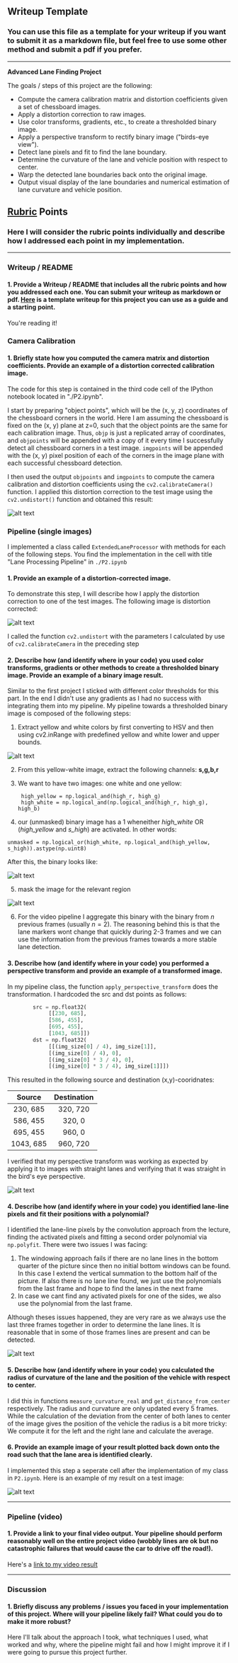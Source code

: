 ## Writeup Template

### You can use this file as a template for your writeup if you want to submit it as a markdown file, but feel free to use some other method and submit a pdf if you prefer.

---

**Advanced Lane Finding Project**

The goals / steps of this project are the following:

* Compute the camera calibration matrix and distortion coefficients given a set of chessboard images.
* Apply a distortion correction to raw images.
* Use color transforms, gradients, etc., to create a thresholded binary image.
* Apply a perspective transform to rectify binary image ("birds-eye view").
* Detect lane pixels and fit to find the lane boundary.
* Determine the curvature of the lane and vehicle position with respect to center.
* Warp the detected lane boundaries back onto the original image.
* Output visual display of the lane boundaries and numerical estimation of lane curvature and vehicle position.

[//]: # (Image References)

[image1]: ./examples/undistort_output.png "Undistorted"
[image2]: ./examples/distortion_correct.png "Distortion Corrected"
[yellow_white]: ./examples/yellow_white.png "Yellow White Image"
[unmasked]: ./examples/unmasked.png "Unmasked Image"
[masked]: ./examples/masked.png "Masked Image"
[warpedStraight]: ./examples/warpedStraight.png "Warp straight line"
[image5]: ./examples/color_fit_lines.png "Fit Visual"
[image6]: ./examples/example_output.png "Output"
[video1]: ./project_video.mp4 "Video"

## [Rubric](https://review.udacity.com/#!/rubrics/571/view) Points

### Here I will consider the rubric points individually and describe how I addressed each point in my implementation.  

---

### Writeup / README

#### 1. Provide a Writeup / README that includes all the rubric points and how you addressed each one.  You can submit your writeup as markdown or pdf.  [Here](https://github.com/julianste/extended-lane-finder/blob/master/writeup.md) is a template writeup for this project you can use as a guide and a starting point.  

You're reading it!

### Camera Calibration

#### 1. Briefly state how you computed the camera matrix and distortion coefficients. Provide an example of a distortion corrected calibration image.

The code for this step is contained in the third code cell of the IPython notebook located in "./P2.ipynb".  

I start by preparing "object points", which will be the (x, y, z) coordinates of the chessboard corners in the world. Here I am assuming the chessboard is fixed on the (x, y) plane at z=0, such that the object points are the same for each calibration image.  Thus, `objp` is just a replicated array of coordinates, and `objpoints` will be appended with a copy of it every time I successfully detect all chessboard corners in a test image.  `imgpoints` will be appended with the (x, y) pixel position of each of the corners in the image plane with each successful chessboard detection.  

I then used the output `objpoints` and `imgpoints` to compute the camera calibration and distortion coefficients using the `cv2.calibrateCamera()` function.  I applied this distortion correction to the test image using the `cv2.undistort()` function and obtained this result: 

![alt text][image1]

### Pipeline (single images)

I implemented a class called `ExtendedLaneProcessor` with methods for each of the following steps. You find the implementation in the cell with title "Lane Processing Pipeline" in `./P2.ipynb`

#### 1. Provide an example of a distortion-corrected image.

To demonstrate this step, I will describe how I apply the distortion correction to one of the test images. The following image is distortion corrected:

![alt text][image2]

I called the function `cv2.undistort` with the parameters I calculated by use of `cv2.calibrateCamera` in the preceding step

#### 2. Describe how (and identify where in your code) you used color transforms, gradients or other methods to create a thresholded binary image.  Provide an example of a binary image result.

Similar to the first project I sticked with different color thresholds for this part. In the end I didn't use any gradients as I had no success with integrating them into my pipeline. My pipeline towards a thresholded binary image is composed of the following steps:

1. Extract yellow and white colors by first converting to HSV and then using cv2.inRange with predefined yellow and white lower and upper bounds. 

![alt text][yellow_white]

2. From this yellow-white image, extract the following channels: **s,g,b,r**
3. We want to have two images: one white and one yellow: 

		high_yellow = np.logical_and(high_r, high_g)
        high_white = np.logical_and(np.logical_and(high_r, high_g), high_b)
		
4. our (unmasked) binary image has a 1 wheneither *high_white* OR (*high_yellow* and *s_high*) are activated. In other words:

`unmasked = np.logical_or(high_white, np.logical_and(high_yellow, s_high)).astype(np.uint8)`

After this, the binary looks like:

![alt text][unmasked]

5. mask the image for the relevant region

![alt text][masked]

6. For the video pipeline I aggregate this binary with the binary from $n$ previous frames (usually $n=2$). The reasoning behind this is that the lane markers wont change that quickly during 2-3 frames and we can use the information from the previous frames towards a more stable lane detection.


#### 3. Describe how (and identify where in your code) you performed a perspective transform and provide an example of a transformed image.
In my pipeline class, the function `apply_perspective_transform` does the transformation. I hardcoded the src and dst points as follows:

```python
        src = np.float32(
             [[230, 685],
             [586, 455],
             [695, 455],
             [1043, 685]])
        dst = np.float32(
             [[(img_size[0] / 4), img_size[1]],
             [(img_size[0] / 4), 0],
             [(img_size[0] * 3 / 4), 0],
             [(img_size[0] * 3 / 4), img_size[1]]])
```

This resulted in the following source and destination (x,y)-cooridnates:

| Source        | Destination   | 
|:-------------:|:-------------:| 
| 230, 685      | 320, 720      | 
| 586, 455      | 320, 0        |
| 695, 455      | 960, 0        |
| 1043, 685     | 960, 720      |

I verified that my perspective transform was working as expected by applying it to images with straight lanes and verifying that it was straight in the bird's eye perspective.

![alt text][warpedStraight]

#### 4. Describe how (and identify where in your code) you identified lane-line pixels and fit their positions with a polynomial?

I identified the lane-line pixels by the convolution approach from the lecture, finding the activated pixels and fitting a second order polynomial via `np.polyfit`. There were two issues I was facing:

1. The windowing approach fails if there are no lane lines in the bottom quarter of the picture since then no initial bottom windows can be found. In this case I extend the vertical summation to the bottom half of the picture. If also there is no lane line found, we just use the polynomials from the last frame and hope to find the lanes in the next frame
2. In case we cant find any activated pixels for one of the sides, we also use the polynomial from the last frame.

Although theses issues happened, they are very rare as we always use the last three frames together in order to determine the lane lines. It is reasonable that in some of those frames lines are present and can be detected.

![alt text][image5]

#### 5. Describe how (and identify where in your code) you calculated the radius of curvature of the lane and the position of the vehicle with respect to center.

I did this in functions `measure_curvature_real` and `get_distance_from_center` respectively. The radius and curvature are only updated every 5 frames. While the calculation of the deviation from the center of both lanes to center of the image gives the position of the vehicle the radius is a bit more tricky: We compute it for the left and the right lane and calculate the average.

#### 6. Provide an example image of your result plotted back down onto the road such that the lane area is identified clearly.

I implemented this step a seperate cell after the implementation of my class in `P2.ipynb`.  Here is an example of my result on a test image:

![alt text][image6]

---

### Pipeline (video)

#### 1. Provide a link to your final video output.  Your pipeline should perform reasonably well on the entire project video (wobbly lines are ok but no catastrophic failures that would cause the car to drive off the road!).

Here's a [link to my video result](https://github.com/julianste/extended-lane-finder/blob/master/video_output/project_video_final.mp4)

---

### Discussion

#### 1. Briefly discuss any problems / issues you faced in your implementation of this project.  Where will your pipeline likely fail?  What could you do to make it more robust?

Here I'll talk about the approach I took, what techniques I used, what worked and why, where the pipeline might fail and how I might improve it if I were going to pursue this project further.  
